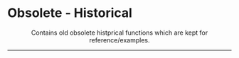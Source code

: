# Obsolete - Historical

<p align="center">Contains old obsolete histprical functions which are kept for reference/examples.</p>


---
